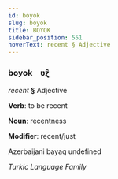 ```yaml
---
id: boyok
slug: boyok
title: BOYOK
sidebar_position: 551
hoverText: recent § Adjective
---
```


### boyok&emsp;<span kind="abugida">ʋɀ̑</span>

*recent* **§** Adjective

**Verb**: to be recent

**Noun**: recentness

**Modifier**: recent/just

Azerbaijani bayaq undefined

*Turkic Language Family*